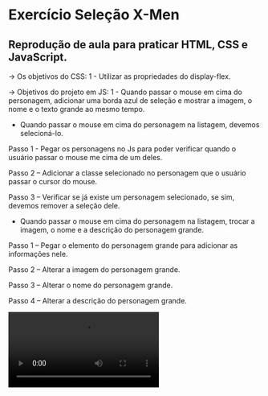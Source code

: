 # Exercício Seleção X-Men
## Reprodução de aula para praticar HTML, CSS e JavaScript.

-> Os objetivos do CSS: 
1 - Utilizar as propriedades do display-flex.


-> Objetivos do projeto em JS:
1 - Quando passar o mouse em cima do personagem, adicionar uma borda azul de seleção e mostrar a imagem, o nome e o texto grande ao mesmo tempo.

* Quando passar o mouse em cima do personagem na listagem, devemos selecioná-lo.
 
Passo 1 - Pegar os personagens no Js para poder verificar quando o usuário passar o mouse me cima de um deles.

Passo 2 – Adicionar a classe selecionado no personagem que o usuário passar o cursor do mouse.

Passo 3 – Verificar se já existe um personagem selecionado, se sim, devemos remover a seleção dele.


* Quando passar o mouse em cima do personagem na listagem, trocar a imagem, o nome e a descrição do personagem grande.
  
Passo 1 – Pegar o elemento do personagem grande para adicionar as informações nele.

Passo 2 – Alterar a imagem do personagem grande.

Passo 3 – Alterar o nome do personagem grande.

Passo 4 – Alterar a descrição do personagem grande.

![vídeo versão Smartephone](https://github.com/Poliana-llima/Ex_Selecao_X-Men/blob/main/Versao-celular.mp4)



